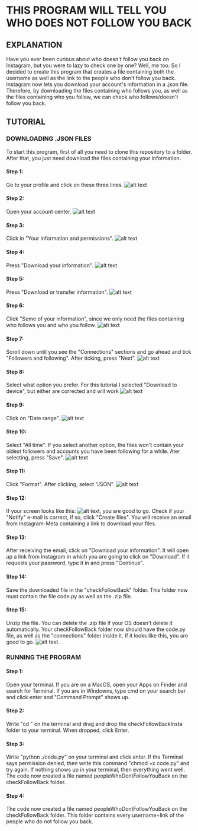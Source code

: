 # THIS PROGRAM WILL TELL YOU WHO DOES NOT FOLLOW YOU BACK
## EXPLANATION

Have you ever been curious about who doesn't follow you back on Instagram, but you were to lazy to check one by one? Well, me too. So I decided to create this program that creates a file containing both the username as well as the link to the people who don't follow you back. 
Instagram now lets you download your account's information in a .json file. Therefore, by downloading the files containing who follows you, as well as the files containing who you follow, we can check who follows/doesn't follow you back. 

## TUTORIAL
### DOWNLOADING .JSON FILES
To start this program, first of all you need to clone this repository to a folder. After that, you just need download the files containing your information.
#### Step 1: 
  Go to your profile and click on these three lines.  ![alt text][photo1]
#### Step 2:
  Open your account center. ![alt text][photo2]
#### Step 3:
  Click in "Your information and permissions". ![alt text][photo3]
#### Step 4:
  Press "Download your information". ![alt text][photo4]
#### Step 5:
  Press "Download or transfer information". ![alt text][photo5]
#### Step 6:
  Click "Some of your information", since we only need the files containing who follows you and who you follow. ![alt text][photo6]
#### Step 7:
  Scroll down until you see the "Connections" sections and go ahead and tick "Followers and following". After ticking, press "Next". ![alt text][photo7]
#### Step 8:
 Select what option you prefer. For this tutorial I selected "Download to device", but either are corrected and will work ![alt text][photo8]
#### Step 9:
 Click on "Date range". ![alt text][photo9]
#### Step 10:
 Select "All time". If you select another option, the files won't contain your oldest followers and accounts you have been following for a while. Ater selecting, press "Save". ![alt text][photo10]
#### Step 11:
 Click "Format". After clicking, select "JSON". ![alt text][photo11]
#### Step 12:
If your screen looks like this: ![alt text][photo12], you are good to go. Check if your "Notify" e-mail is correct, if so, click "Create files". You will receive an email from Instagram-Meta containing a link to download your files.
#### Step 13:
After receiving the email, click on "Download your information". It will open up a link from Instagram in which you are going to click on "Download". If it requests your password, type it in and press "Continue".
#### Step 14:
Save the downloaded file in the "checkFollowBack" folder. This folder now must contain the file code.py as well as the .zip file.
#### Step 15:
Unzip the file. You can delete the .zip file if your OS doesn't delete it automatically. Your checkFollowBack folder now should have the code.py file, as well as the "connections" folder inside it. If it looks like this, you are good to go. ![alt text][photo13].

### RUNNING THE PROGRAM
#### Step 1:
Open your terminal. If you are on a MacOS, open your Apps on Finder and search for Terminal. If you are in Windowns, type cmd on your search bar and click enter and "Command Prompt" shows up.
#### Step 2:
Write "cd " on the terminal and drag and drop the checkFollowBackInsta folder to your terminal. When dropped, click Enter.
#### Step 3:
Write "python ./code.py" on your terminal and click enter. If the Terminal says permission denied, then write this command "chmod +x code.py" and try again. If nothing shows up in your terminal, then everything went well. The code now created a file named peopleWhoDontFollowYouBack on the checkFollowBack folder.
#### Step 4:
The code now created a file named peopleWhoDontFollowYouBack on the checkFollowBack folder. This folder contains every username+link of the people who do not follow you back.

[photo1]: https://github.com/DuarteCruz6/checkFollowBackInsta/blob/main/photos/photo1.JPG "Click on these three lines"
[photo2]: https://github.com/DuarteCruz6/checkFollowBackInsta/blob/main/photos/photo2.JPG "Click on Accounts Center"
[photo3]: https://github.com/DuarteCruz6/checkFollowBackInsta/blob/main/photos/photo3.JPG "Click on Your information and permissions"
[photo4]: https://github.com/DuarteCruz6/checkFollowBackInsta/blob/main/photos/photo4.JPG "Click on Download your information"
[photo5]: https://github.com/DuarteCruz6/checkFollowBackInsta/blob/main/photos/photo5.JPG "Click on Download or transfer information"
[photo6]: https://github.com/DuarteCruz6/checkFollowBackInsta/blob/main/photos/photo6.JPG "Click on Some of your information"
[photo7]: https://github.com/DuarteCruz6/checkFollowBackInsta/blob/main/photos/photo7.JPG "Scroll down and select Followers and following"
[photo8]: https://github.com/DuarteCruz6/checkFollowBackInsta/blob/main/photos/photo8.JPG "Choose whatever option you desired. I choose Download to device"
[photo9]: https://github.com/DuarteCruz6/checkFollowBackInsta/blob/main/photos/photo9.JPG "Click on Date range"
[photo10]: https://github.com/DuarteCruz6/checkFollowBackInsta/blob/main/photos/photo10.JPG "Select All time"
[photo11]: https://github.com/DuarteCruz6/checkFollowBackInsta/blob/main/photos/photo11.JPG "Click on Format"
[photo12]: https://github.com/DuarteCruz6/checkFollowBackInsta/blob/main/photos/photo12.JPG "How it should look like"
[photo13]: https://github.com/DuarteCruz6/checkFollowBackInsta/blob/main/photos/photo13.png "Three lines you need to click on"
